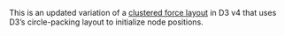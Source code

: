 This is an updated variation of a [clustered force layout](/mbostock/7881887) in D3 v4 that uses D3’s circle-packing layout to initialize node positions.